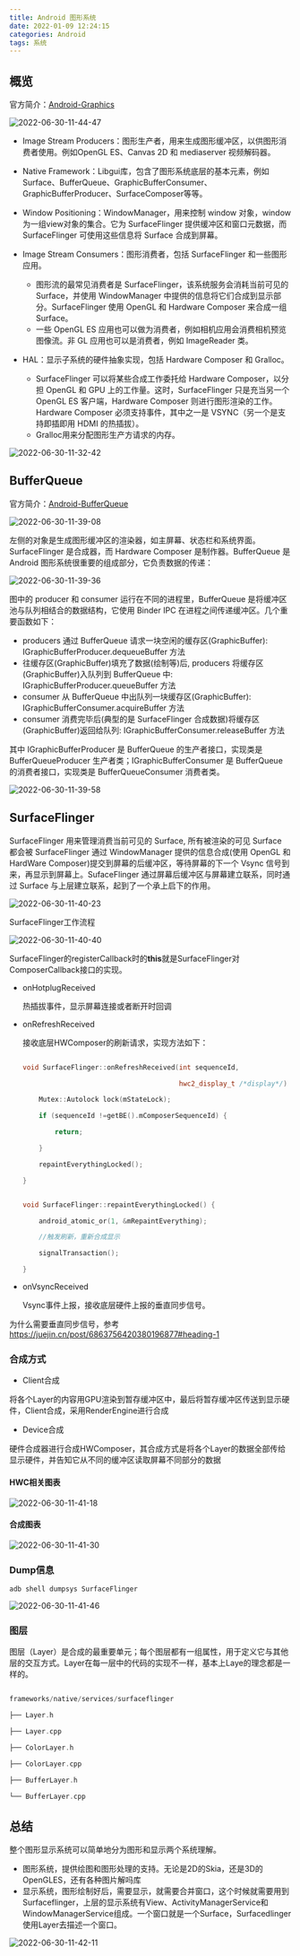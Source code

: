 ```yaml
---
title: Android 图形系统
date: 2022-01-09 12:24:15
categories: Android
tags: 系统
---
```

## 概览

官方简介：[Android-Graphics](https://source.android.com/devices/graphics)

![2022-06-30-11-44-47](Android图形系统/2022-06-30-11-44-47.png)

- Image Stream Producers：图形生产者，用来生成图形缓冲区，以供图形消费者使用。例如OpenGL ES、Canvas 2D 和 mediaserver 视频解码器。
- Native Framework：Libgui库，包含了图形系统底层的基本元素，例如Surface、BufferQueue、GraphicBufferConsumer、GraphicBufferProducer、SurfaceComposer等等。
- Window Positioning：WindowManager，用来控制 window 对象，window为一组view对象的集合。它为 SurfaceFlinger 提供缓冲区和窗口元数据，而 SurfaceFlinger 可使用这些信息将 Surface 合成到屏幕。
- Image Stream Consumers：图形消费者，包括 SurfaceFlinger 和一些图形应用。

  - 图形流的最常见消费者是 SurfaceFlinger，该系统服务会消耗当前可见的 Surface，并使用 WindowManager 中提供的信息将它们合成到显示部分。SurfaceFlinger 使用 OpenGL 和 Hardware Composer 来合成一组 Surface。
  - 一些 OpenGL ES 应用也可以做为消费者，例如相机应用会消费相机预览图像流。非 GL 应用也可以是消费者，例如 ImageReader 类。
- HAL：显示子系统的硬件抽象实现，包括 Hardware Composer 和 Gralloc。

  - SurfaceFlinger 可以将某些合成工作委托给 Hardware Composer，以分担 OpenGL 和 GPU 上的工作量。这时，SurfaceFlinger 只是充当另一个 OpenGL ES 客户端，Hardware Composer 则进行图形渲染的工作。Hardware Composer 必须支持事件，其中之一是 VSYNC（另一个是支持即插即用 HDMI 的热插拔）。
  - Gralloc用来分配图形生产方请求的内存。

![2022-06-30-11-32-42](Android图形系统/2022-06-30-11-32-42.png)

## BufferQueue

官方简介：[Android-BufferQueue](https://source.android.com/devices/graphics/arch-bq-gralloc)

![2022-06-30-11-39-08](Android图形系统/2022-06-30-11-39-08.png)

左侧的对象是生成图形缓冲区的渲染器，如主屏幕、状态栏和系统界面。SurfaceFlinger 是合成器，而 Hardware Composer 是制作器。BufferQueue 是 Android 图形系统很重要的组成部分，它负责数据的传递：

![2022-06-30-11-39-36](Android图形系统/2022-06-30-11-39-36.png)

图中的 producer 和 consumer 运行在不同的进程里，BufferQueue 是将缓冲区池与队列相结合的数据结构，它使用 Binder IPC 在进程之间传递缓冲区。几个重要函数如下：

- producers 通过 BufferQueue 请求一块空闲的缓存区(GraphicBuffer): IGraphicBufferProducer.dequeueBuffer 方法
- 往缓存区(GraphicBuffer)填充了数据(绘制等)后, producers 将缓存区(GraphicBuffer)入队列到 BufferQueue 中: IGraphicBufferProducer.queueBuffer 方法
- consumer 从 BufferQueue 中出队列一块缓存区(GraphicBuffer): IGraphicBufferConsumer.acquireBuffer 方法
- consumer 消费完毕后(典型的是 SurfaceFlinger 合成数据)将缓存区(GraphicBuffer)返回给队列: IGraphicBufferConsumer.releaseBuffer 方法

其中 IGraphicBufferProducer 是 BufferQueue 的生产者接口，实现类是 BufferQueueProducer 生产者类；IGraphicBufferConsumer 是 BufferQueue 的消费者接口，实现类是 BufferQueueConsumer 消费者类。

![2022-06-30-11-39-58](Android图形系统/2022-06-30-11-39-58.png)

## SurfaceFlinger

SurfaceFlinger 用来管理消费当前可见的 Surface, 所有被渲染的可见 Surface 都会被 SurfaceFlinger 通过 WindowManager 提供的信息合成(使用 OpenGL 和 HardWare Composer)提交到屏幕的后缓冲区，等待屏幕的下一个 Vsync 信号到来，再显示到屏幕上。SufaceFlinger 通过屏幕后缓冲区与屏幕建立联系，同时通过 Surface 与上层建立联系，起到了一个承上启下的作用。

![2022-06-30-11-40-23](Android图形系统/2022-06-30-11-40-23.png)

SurfaceFlinger工作流程

![2022-06-30-11-40-40](Android图形系统/2022-06-30-11-40-40.png)

SurfaceFlinger的registerCallback时的**this**就是SurfaceFlinger对ComposerCallback接口的实现。

- onHotplugReceived

  热插拔事件，显示屏幕连接或者断开时回调
- onRefreshReceived

  接收底层HWComposer的刷新请求，实现方法如下：

  ```cpp

  void SurfaceFlinger::onRefreshReceived(int sequenceId,

                                         hwc2_display_t /*display*/) {

      Mutex::Autolock lock(mStateLock);

      if (sequenceId !=getBE().mComposerSequenceId) {

          return;

      }

      repaintEverythingLocked();

  }


  void SurfaceFlinger::repaintEverythingLocked() {

      android_atomic_or(1, &mRepaintEverything);

      //触发刷新，重新合成显示

      signalTransaction();

  }

  ```
  
- onVsyncReceived

  Vsync事件上报，接收底层硬件上报的垂直同步信号。

为什么需要垂直同步信号，参考<https://juejin.cn/post/6863756420380196877#heading-1>

### 合成方式

- Client合成

将各个Layer的内容用GPU渲染到暂存缓冲区中，最后将暂存缓冲区传送到显示硬件，Client合成，采用RenderEngine进行合成

- Device合成

硬件合成器进行合成HWComposer，其合成方式是将各个Layer的数据全部传给显示硬件，并告知它从不同的缓冲区读取屏幕不同部分的数据

#### HWC相关图表

![2022-06-30-11-41-18](Android图形系统/2022-06-30-11-41-18.png)

#### 合成图表

![2022-06-30-11-41-30](Android图形系统/2022-06-30-11-41-30.png)

### Dump信息

`adb shell dumpsys SurfaceFlinger`

![2022-06-30-11-41-46](Android图形系统/2022-06-30-11-41-46.png)

### 图层

图层（Layer）是合成的最重要单元；每个图层都有一组属性，用于定义它与其他层的交互方式。Layer在每一层中的代码的实现不一样，基本上Laye的理念都是一样的。

```cpp

frameworks/native/services/surfaceflinger

├── Layer.h

├── Layer.cpp

├── ColorLayer.h

├── ColorLayer.cpp

├── BufferLayer.h

└── BufferLayer.cpp

```

## 总结

整个图形显示系统可以简单地分为图形和显示两个系统理解。

- 图形系统，提供绘图和图形处理的支持。无论是2D的Skia，还是3D的OpenGLES，还有各种图片解吗库
- 显示系统，图形绘制好后，需要显示，就需要合并窗口，这个时候就需要用到Surfaceflinger，上层的显示系统有View、ActivityManagerService和WindowManagerService组成。一个窗口就是一个Surface，Surfacedlinger使用Layer去描述一个窗口。

![2022-06-30-11-42-11](Android图形系统/2022-06-30-11-42-11.png)
